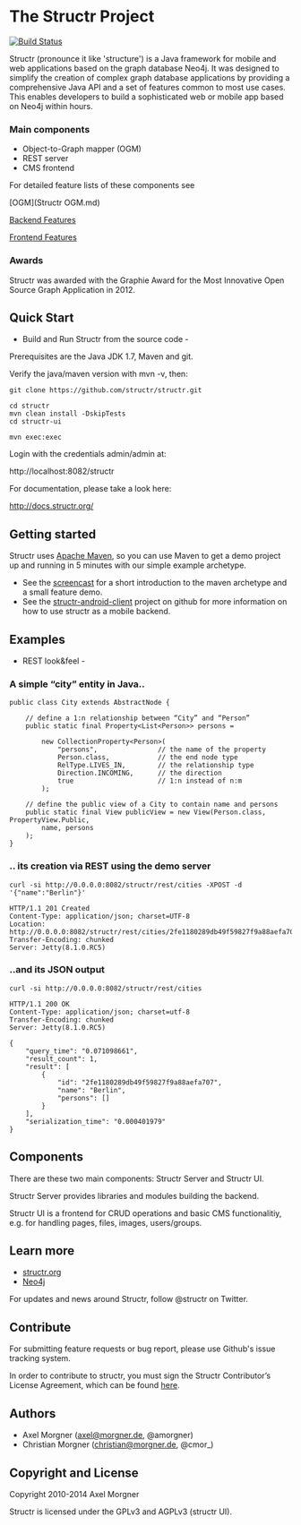 # The Structr Project

[![Build Status](https://secure.travis-ci.org/structr/structr.png)](http://travis-ci.org/structr/structr)

Structr (pronounce it like 'structure') is a Java framework for mobile and web applications based on the graph database Neo4j. It was designed to simplify the creation of complex graph database applications by providing a comprehensive Java API and a set of features common to most use cases. This enables developers to build a sophisticated web or mobile app based on Neo4j within hours.

### Main components
- Object-to-Graph mapper (OGM)
- REST server
- CMS frontend

For detailed feature lists of these components see

[OGM](Structr OGM.md)

[Backend Features](Backend.md)

[Frontend Features](Frontend.md)

### Awards
Structr was awarded with the Graphie Award for the Most Innovative Open Source Graph Application in 2012.

## Quick Start

- Build and Run Structr from the source code -

Prerequisites are the Java JDK 1.7, Maven and git.

Verify the java/maven version with mvn -v, then:

```
git clone https://github.com/structr/structr.git

cd structr
mvn clean install -DskipTests
cd structr-ui

mvn exec:exec
```

Login with the credentials admin/admin at:

http://localhost:8082/structr

For documentation, please take a look here:

http://docs.structr.org/


## Getting started
Structr uses [Apache Maven](http://maven.apache.org/), so you can use Maven to get a demo project up and running in 5 minutes with our simple example archetype.

- See the [screencast](http://vimeo.com/53235075) for a short introduction to the maven archetype and a small feature demo.
- See the [structr-android-client](https://github.com/structr/structr-android-client) project on github for more information on how to use structr as a mobile backend.

## Examples

- REST look&feel -

### A simple “city” entity in Java..

	public class City extends AbstractNode {

		// define a 1:n relationship between “City” and “Person”
		public static final Property<List<Person>> persons =

			new CollectionProperty<Person>(
				"persons",               // the name of the property
				Person.class,            // the end node type
				RelType.LIVES_IN,        // the relationship type
				Direction.INCOMING,      // the direction
				true                     // 1:n instead of n:m
			);
	
		// define the public view of a City to contain name and persons
		public static final View publicView = new View(Person.class, PropertyView.Public,
			name, persons
		);
	}


### .. its creation via REST using the demo server
	curl -si http://0.0.0.0:8082/structr/rest/cities -XPOST -d '{"name":"Berlin"}'

	HTTP/1.1 201 Created                                                                                                                                                                                                                                         
	Content-Type: application/json; charset=UTF-8                                                                                                                                                                                                                
	Location: http://0.0.0.0:8082/structr/rest/cities/2fe1180289db49f59827f9a88aefa707                                                                                                                                                                           
	Transfer-Encoding: chunked                                                                                                                                                                                                                                   
	Server: Jetty(8.1.0.RC5)                                                                                                                                                                                                                                     

### ..and its JSON output
	curl -si http://0.0.0.0:8082/structr/rest/cities

	HTTP/1.1 200 OK                                                                                                                                                                                                                                              
	Content-Type: application/json; charset=utf-8                                                                                                                                                                                                                
	Transfer-Encoding: chunked                                                                                                                                                                                                                                   
	Server: Jetty(8.1.0.RC5)                                                                                                                                                                                                                                                                                                                                               

	{                                                                                                                                                                                                                                                            
		"query_time": "0.071098661",                                                                                                                                                                                                                               
		"result_count": 1,                                                                                                                                                                                                                                         
		"result": [                                                                                                                                                                                                                                                
			{
				"id": "2fe1180289db49f59827f9a88aefa707",
				"name": "Berlin",
				"persons": []
			}
		],
		"serialization_time": "0.000401979"
	}

## Components

There are these two main components: Structr Server and Structr UI.

Structr Server provides libraries and modules building the backend.

Structr UI is a frontend for CRUD operations and basic CMS functionalitiy, e.g. for handling pages, files, images, users/groups.

## Learn more

- [structr.org](http://structr.org)
- [Neo4j](http://neo4j.org)

For updates and news around Structr, follow @structr on Twitter.

## Contribute

For submitting feature requests or bug report, please use Github's issue tracking system.

In order to contribute to structr, you must sign the Structr Contributor’s License Agreement, which can be found [here](http://structr.org/cla).

## Authors

- Axel Morgner (axel@morgner.de, @amorgner)
- Christian Morgner (christian@morgner.de, @cmor_)

## Copyright and License

Copyright 2010-2014 Axel Morgner

Structr is licensed under the GPLv3 and AGPLv3 (structr UI).
